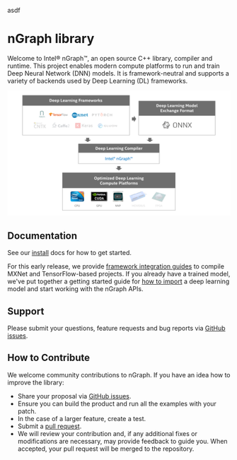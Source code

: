 asdf

# nGraph library

Welcome to Intel® nGraph™, an open source C++ library, compiler and
runtime. This project enables modern compute platforms to run and
train Deep Neural Network (DNN) models. It is framework-neutral and
supports a variety of backends used by Deep Learning (DL) frameworks.

![nGraph ecosystem][ngraph-ecosystem]

## Documentation

See our [install] docs for how to get started. 

For this early release, we provide [framework integration guides] to
compile MXNet and TensorFlow-based projects. If you already have a
trained model, we've put together a getting started guide for
[how to import] a deep learning model and start working with the nGraph
APIs.

## Support

Please submit your questions, feature requests and bug reports via
[GitHub issues].

## How to Contribute

We welcome community contributions to nGraph. If you have an idea how
to improve the library:

* Share your proposal via [GitHub issues].
* Ensure you can build the product and run all the examples with your patch.
* In the case of a larger feature, create a test.
* Submit a [pull request].
* We will review your contribution and, if any additional fixes or
  modifications are necessary, may provide feedback to guide you. When
  accepted, your pull request will be merged to the repository.

[install]: http://ngraph.nervanasys.com/docs/latest/install.html
[framework integration guides]: http://ngraph.nervanasys.com/docs/latest/framework-integration-guides.html
[Github issues]: https://github.com/NervanaSystems/ngraph/issues
[pull request]: https://github.com/NervanaSystems/ngraph/pulls
[how to import]: http://ngraph.nervanasys.com/docs/latest/howto/import.html
[ngraph-ecosystem]: doc/sphinx/source/graphics/ngraph-ecosystem3.png "nGraph Ecosystem"
